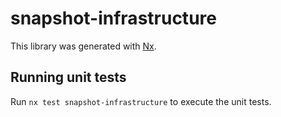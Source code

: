 # snapshot-infrastructure

This library was generated with [Nx](https://nx.dev).

## Running unit tests

Run `nx test snapshot-infrastructure` to execute the unit tests.
